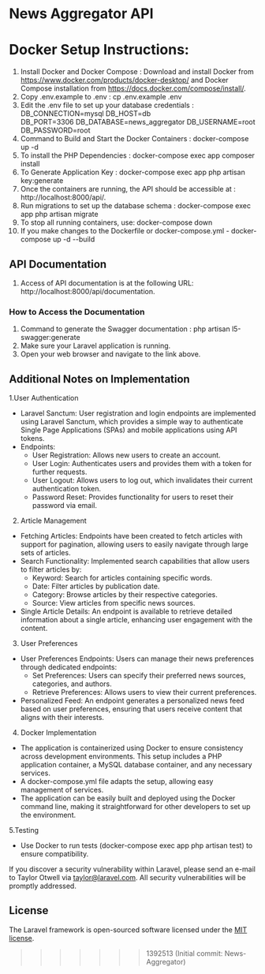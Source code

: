 
# News Aggregator API
# Docker Setup Instructions:
1. Install Docker and Docker Compose : Download and install Docker from https://www.docker.com/products/docker-desktop/ and Docker Compose installation from https://docs.docker.com/compose/install/.
2. Copy .env.example to .env : cp .env.example .env
3. Edit the .env file to set up your database credentials :
   DB_CONNECTION=mysql
   DB_HOST=db      
   DB_PORT=3306
   DB_DATABASE=news_aggregator
   DB_USERNAME=root
   DB_PASSWORD=root
4. Command to Build and Start the Docker Containers : docker-compose up -d
5. To install the PHP Dependencies : docker-compose exec app composer install
6. To Generate Application Key : docker-compose exec app php artisan key:generate
7. Once the containers are running, the API should be accessible at : http://localhost:8000/api/.
8. Run migrations to set up the database schema : docker-compose exec app php artisan migrate
9. To stop all running containers, use: docker-compose down
10. If you make changes to the Dockerfile or docker-compose.yml - docker-compose up -d --build

## API Documentation
1. Access of API documentation is  at the following URL: http://localhost:8000/api/documentation.

### How to Access the Documentation
1. Command to generate the Swagger documentation : php artisan l5-swagger:generate
2.  Make sure your Laravel application is running.
3.  Open your web browser and navigate to the link above.

## Additional Notes on Implementation
1.User Authentication
- Laravel Sanctum: User registration and login endpoints are implemented using Laravel Sanctum, which provides a simple way to authenticate Single Page Applications (SPAs) and mobile applications using API tokens.
- Endpoints:
  - User Registration: Allows new users to create an account.
  - User Login: Authenticates users and provides them with a token for further requests.
  - User Logout: Allows users to log out, which invalidates their current authentication token.
  - Password Reset: Provides functionality for users to reset their password via email.

2. Article Management
- Fetching Articles: Endpoints have been created to fetch articles with support for pagination, allowing users to easily navigate through large sets of articles.
- Search Functionality: Implemented search capabilities that allow users to filter articles by:
  - Keyword: Search for articles containing specific words.
  - Date: Filter articles by publication date.
  - Category: Browse articles by their respective categories.
  - Source: View articles from specific news sources.
- Single Article Details: An endpoint is available to retrieve detailed information about a single article, enhancing user engagement with the content.

3. User Preferences
- User Preferences Endpoints: Users can manage their news preferences through dedicated endpoints:
  - Set Preferences: Users can specify their preferred news sources, categories, and authors.
  - Retrieve Preferences: Allows users to view their current preferences.
- Personalized Feed: An endpoint generates a personalized news feed based on user preferences, ensuring that users receive content that aligns with their interests.
  
4. Docker Implementation
- The application is containerized using Docker to ensure consistency across development environments. This setup includes a PHP application container, a MySQL database container, and any necessary services.
- A docker-compose.yml file adapts the setup, allowing easy management of services.
- The application can be easily built and deployed using the Docker command line, making it straightforward for other developers to set up the environment.
  
5.Testing
- Use Docker to run tests (docker-compose exec app php artisan test) to ensure compatibility.

If you discover a security vulnerability within Laravel, please send an e-mail to Taylor Otwell via [taylor@laravel.com](mailto:taylor@laravel.com). All security vulnerabilities will be promptly addressed.

## License

The Laravel framework is open-sourced software licensed under the [MIT license](https://opensource.org/licenses/MIT).
>>>>>>> 1392513 (Initial commit: News-Aggregator)
